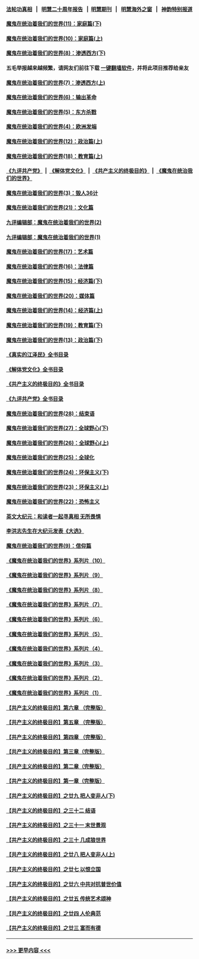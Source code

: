 #### [法轮功真相](https://github.com/gfw-breaker/truth/blob/master/README.md?t=0) &nbsp;&nbsp;|&nbsp;&nbsp; [明慧二十周年报告](https://github.com/gfw-breaker/mh-reports/blob/master/README.md?t=0) &nbsp;&nbsp;|&nbsp;&nbsp;[明慧期刊](https://github.com/gfw-breaker/mh-qikan) &nbsp;&nbsp;|&nbsp;&nbsp; [明慧海外之窗](https://github.com/gfw-breaker/mh-news/blob/master/README.md?t=0) &nbsp;&nbsp;|&nbsp;&nbsp; [神韵特别报道](https://github.com/gfw-breaker/mh-news/blob/master/shenyun.md?t=0)
#### [魔鬼在统治着我们的世界(11)：家庭篇(下)](../pages/nsc422/n10440961.md?t=01181544) 
#### [魔鬼在统治着我们的世界(10)：家庭篇(上)](../pages/nsc422/n10435448.md?t=01181544) 
#### [魔鬼在统治着我们的世界(8)：渗透西方(下)](../pages/nsc422/n10429603.md?t=01181544) 
#### 五毛举报越来越频繁，请网友们前往下载 [一键翻墙软件](https://github.com/gfw-breaker/ssr-accounts)，并将此项目推荐给亲友
#### [魔鬼在统治着我们的世界(7)：渗透西方(上)](../pages/nsc422/n10426013.md?t=01181544) 
#### [魔鬼在统治着我们的世界(6)：输出革命](../pages/nsc422/n10421536.md?t=01181544) 
#### [魔鬼在统治着我们的世界(5)：东方杀戮](../pages/nsc422/n10417707.md?t=01181544) 
#### [魔鬼在统治着我们的世界(4)：欧洲发端](../pages/nsc422/n10414890.md?t=01181544) 
#### [魔鬼在统治着我们的世界(12)：政治篇(上)](../pages/nsc422/n10444576.md?t=01181544) 
#### [魔鬼在统治着我们的世界(18)：教育篇(上)](../pages/nsc422/n10526970.md?t=01181544) 
#### [《九评共产党》](https://github.com/begood0513/9ping.md/blob/master/README.md) &nbsp;|&nbsp; [《解体党文化》](../../../../jtdwh.md/blob/master/README.md)  &nbsp;|&nbsp; [《共产主义的终极目的》](../../../../gczydzjmd.md/blob/master/README.md) &nbsp;|&nbsp; [《魔鬼在统治我们的世界》](../../../../mgztzwmdsj.md/blob/master/README.md) 
#### [魔鬼在统治着我们的世界(3)：毁人36计](../pages/nsc422/n10411583.md?t=01181544) 
#### [魔鬼在统治着我们的世界(21)：文化篇](../pages/nsc422/n10597706.md?t=01181544) 
#### [九评编辑部：魔鬼在统治着我们的世界(2)](../pages/nsc422/n10410036.md?t=01181544) 
#### [九评编辑部：魔鬼在统治着我们的世界(1)](../pages/nsc422/n10406825.md?t=01181544) 
#### [魔鬼在统治着我们的世界(17)：艺术篇](../pages/nsc422/n10499093.md?t=01181544) 
#### [魔鬼在统治着我们的世界(16)：法律篇](../pages/nsc422/n10485969.md?t=01181544) 
#### [魔鬼在统治着我们的世界(15)：经济篇(下)](../pages/nsc422/n10469975.md?t=01181544) 
#### [魔鬼在统治着我们的世界(20)：媒体篇](../pages/nsc422/n10586579.md?t=01181544) 
#### [魔鬼在统治着我们的世界(14)：经济篇(上)](../pages/nsc422/n10457370.md?t=01181544) 
#### [魔鬼在统治着我们的世界(19)：教育篇(下)](../pages/nsc422/n10564808.md?t=01181544) 
#### [魔鬼在统治着我们的世界(13)：政治篇(下)](../pages/nsc422/n10448270.md?t=01181544) 
#### [《真实的江泽民》全书目录](../pages/nsc422/n13721399.md?t=01181544) 
#### [《解体党文化》全书目录](../pages/nsc422/n13721157.md?t=01181544) 
#### [《共产主义的终极目的》全书目录](../pages/nsc422/n13721048.md?t=01181544) 
#### [《九评共产党》全书目录](../pages/nsc422/n13708085.md?t=01181544) 
#### [魔鬼在统治着我们的世界(28)：结束语](../pages/nsc422/n10936246.md?t=01181544) 
#### [魔鬼在统治着我们的世界(27)：全球野心(下)](../pages/nsc422/n10928319.md?t=01181544) 
#### [魔鬼在统治着我们的世界(26)：全球野心(上)](../pages/nsc422/n10900318.md?t=01181544) 
#### [魔鬼在统治着我们的世界(25)：全球化](../pages/nsc422/n10788205.md?t=01181544) 
#### [魔鬼在统治着我们的世界(24)：环保主义(下)](../pages/nsc422/n10695307.md?t=01181544) 
#### [魔鬼在统治着我们的世界(23)：环保主义(上)](../pages/nsc422/n10688613.md?t=01181544) 
#### [魔鬼在统治着我们的世界(22)：恐怖主义](../pages/nsc422/n10614727.md?t=01181544) 
#### [英文大纪元：和读者一起寻真相 无所畏惧](../pages/nsc422/n12542027.md?t=01181544) 
#### [李洪志先生在大纪元发表《大选》](../pages/nsc422/n12534746.md?t=01181544) 
#### [魔鬼在统治着我们的世界(9)：信仰篇](../pages/nsc422/n10432159.md?t=01181544) 
#### [《魔鬼在统治着我们的世界》系列片（10）](../pages/nsc422/n12292670.md?t=01181544) 
#### [《魔鬼在统治着我们的世界》系列片（9）](../pages/nsc422/n12290859.md?t=01181544) 
#### [《魔鬼在统治着我们的世界》系列片（8）](../pages/nsc422/n12287445.md?t=01181544) 
#### [《魔鬼在统治着我们的世界》系列片（7）](../pages/nsc422/n12283425.md?t=01181544) 
#### [《魔鬼在统治着我们的世界》系列片（6）](../pages/nsc422/n12282314.md?t=01181544) 
#### [《魔鬼在统治着我们的世界》系列片（5）](../pages/nsc422/n12281419.md?t=01181544) 
#### [《魔鬼在统治着我们的世界》系列片（4）](../pages/nsc422/n12274024.md?t=01181544) 
#### [《魔鬼在统治着我们的世界》系列片（3）](../pages/nsc422/n12271322.md?t=01181544) 
#### [《魔鬼在统治着我们的世界》系列片（2）](../pages/nsc422/n12269049.md?t=01181544) 
#### [《魔鬼在统治着我们的世界》系列片（1）](../pages/nsc422/n12267575.md?t=01181544) 
#### [【共产主义的终极目的】第六章 （完整版）](../pages/nsc422/n11428913.md?t=01181544) 
#### [【共产主义的终极目的】第五章 （完整版）](../pages/nsc422/n11428912.md?t=01181544) 
#### [【共产主义的终极目的】第四章 （完整版）](../pages/nsc422/n11428907.md?t=01181544) 
#### [【共产主义的终极目的】第三章（完整版）](../pages/nsc422/n11428848.md?t=01181544) 
#### [【共产主义的终极目的】第二章（完整版）](../pages/nsc422/n11428831.md?t=01181544) 
#### [【共产主义的终极目的】第一章（完整版）](../pages/nsc422/n11417651.md?t=01181544) 
#### [【共产主义的终极目的】之廿九 把人变非人(下)](../pages/nsc422/n11344140.md?t=01181544) 
#### [【共产主义的终极目的】之三十二 结语](../pages/nsc422/n11360535.md?t=01181544) 
#### [【共产主义的终极目的】之三十一 末世景观](../pages/nsc422/n11351129.md?t=01181544) 
#### [【共产主义的终极目的】之三十 几成狼世界](../pages/nsc422/n11348280.md?t=01181544) 
#### [【共产主义的终极目的】之廿八 把人变非人(上)](../pages/nsc422/n11340492.md?t=01181544) 
#### [【共产主义的终极目的】之廿七 以恨立国](../pages/nsc422/n11336944.md?t=01181544) 
#### [【共产主义的终极目的】之廿六 中共对抗普世价值](../pages/nsc422/n11324785.md?t=01181544) 
#### [【共产主义的终极目的】之廿五 传统艺术颂神](../pages/nsc422/n11296396.md?t=01181544) 
#### [【共产主义的终极目的】之廿四 人伦典范](../pages/nsc422/n11296397.md?t=01181544) 
#### [【共产主义的终极目的】之廿三 富而有德](../pages/nsc422/n11283598.md?t=01181544) 

----
#### [ >>> 更早内容 <<< ](../indexes/nsc422-earlier.md)

